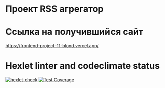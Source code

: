 # Проект RSS агрегатор
# Ссылка на получившийся сайт
https://frontend-project-11-blond.vercel.app/
# Hexlet linter and codeclimate status
[![hexlet-check](https://github.com/Holerik/frontend-project-11/actions/workflows/hexlet-check.yml/badge.svg)](https://github.com/Holerik/frontend-project-11/actions/workflows/hexlet-check.yml)
[![Test Coverage](https://api.codeclimate.com/v1/badges/426c836295ea30391699/test_coverage)](https://codeclimate.com/github/Holerik/frontend-project-11/test_coverage)

